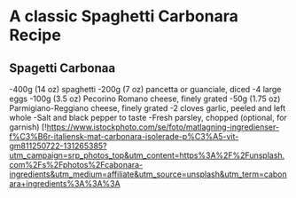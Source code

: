 # A classic Spaghetti Carbonara Recipe
## Spagetti Carbonaa
-400g (14 oz) spaghetti
-200g (7 oz) pancetta or guanciale, diced
-4 large eggs
-100g (3.5 oz) Pecorino Romano cheese, finely grated
-50g (1.75 oz) Parmigiano-Reggiano cheese, finely grated
-2 cloves garlic, peeled and left whole
-Salt and black pepper to taste
-Fresh parsley, chopped (optional, for garnish)
[!https://www.istockphoto.com/se/foto/matlagning-ingredienser-f%C3%B6r-italiensk-mat-carbonara-isolerade-p%C3%A5-vit-gm811250722-131265385?utm_campaign=srp_photos_top&utm_content=https%3A%2F%2Funsplash.com%2Fs%2Fphotos%2Fcabonara-ingredients&utm_medium=affiliate&utm_source=unsplash&utm_term=cabonara+ingredients%3A%3A%3A
